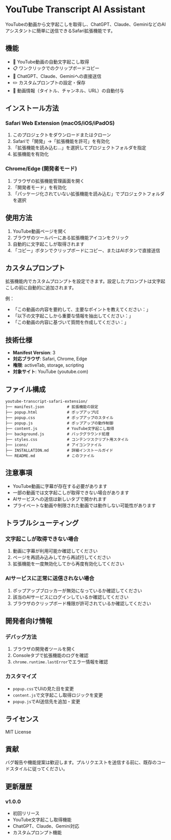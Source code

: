 # YouTube Transcript AI Assistant

YouTubeの動画から文字起こしを取得し、ChatGPT、Claude、GeminiなどのAIアシスタントに簡単に送信できるSafari拡張機能です。

## 機能

- 📝 YouTube動画の自動文字起こし取得
- 📋 ワンクリックでのクリップボードコピー
- 🤖 ChatGPT、Claude、Geminiへの直接送信
- ✏️ カスタムプロンプトの設定・保存
- 🎯 動画情報（タイトル、チャンネル、URL）の自動付与

## インストール方法

### Safari Web Extension (macOS/iOS/iPadOS)

1. このプロジェクトをダウンロードまたはクローン
2. Safariで「開発」→「拡張機能を許可」を有効化
3. 「拡張機能を読み込む...」を選択してプロジェクトフォルダを指定
4. 拡張機能を有効化

### Chrome/Edge (開発者モード)

1. ブラウザの拡張機能管理画面を開く
2. 「開発者モード」を有効化
3. 「パッケージ化されていない拡張機能を読み込む」でプロジェクトフォルダを選択

## 使用方法

1. YouTube動画ページを開く
2. ブラウザのツールバーにある拡張機能アイコンをクリック
3. 自動的に文字起こしが取得されます
4. 「コピー」ボタンでクリップボードにコピー、またはAIボタンで直接送信

## カスタムプロンプト

拡張機能内でカスタムプロンプトを設定できます。設定したプロンプトは文字起こしの前に自動的に追加されます。

例：
- 「この動画の内容を要約して、主要なポイントを教えてください：」
- 「以下の文字起こしから重要な情報を抽出してください：」
- 「この動画の内容に基づいて質問を作成してください：」

## 技術仕様

- **Manifest Version**: 3
- **対応ブラウザ**: Safari, Chrome, Edge
- **権限**: activeTab, storage, scripting
- **対象サイト**: YouTube (youtube.com)

## ファイル構成

```
youtube-transcript-safari-extension/
├── manifest.json          # 拡張機能の設定
├── popup.html             # ポップアップUI
├── popup.css              # ポップアップのスタイル
├── popup.js               # ポップアップの動作制御
├── content.js             # YouTube文字起こし取得
├── background.js          # バックグラウンド処理
├── styles.css             # コンテンツスクリプト用スタイル
├── icons/                 # アイコンファイル
├── INSTALLATION.md        # 詳細インストールガイド
└── README.md              # このファイル
```

## 注意事項

- YouTube動画に字幕が存在する必要があります
- 一部の動画では文字起こしが取得できない場合があります
- AIサービスへの送信は新しいタブで開かれます
- プライベートな動画や制限された動画では動作しない可能性があります

## トラブルシューティング

### 文字起こしが取得できない場合

1. 動画に字幕が利用可能か確認してください
2. ページを再読み込みしてから再試行してください
3. 拡張機能を一度無効化してから再度有効化してください

### AIサービスに正常に送信されない場合

1. ポップアップブロッカーが無効になっているか確認してください
2. 該当のAIサービスにログインしているか確認してください
3. ブラウザのクリップボード権限が許可されているか確認してください

## 開発者向け情報

### デバッグ方法

1. ブラウザの開発者ツールを開く
2. Consoleタブで拡張機能のログを確認
3. `chrome.runtime.lastError`でエラー情報を確認

### カスタマイズ

- `popup.css`でUIの見た目を変更
- `content.js`で文字起こし取得ロジックを変更
- `popup.js`でAI送信先を追加・変更

## ライセンス

MIT License

## 貢献

バグ報告や機能提案は歓迎します。プルリクエストを送信する前に、既存のコードスタイルに従ってください。

## 更新履歴

### v1.0.0
- 初回リリース
- YouTube文字起こし取得機能
- ChatGPT、Claude、Gemini対応
- カスタムプロンプト機能